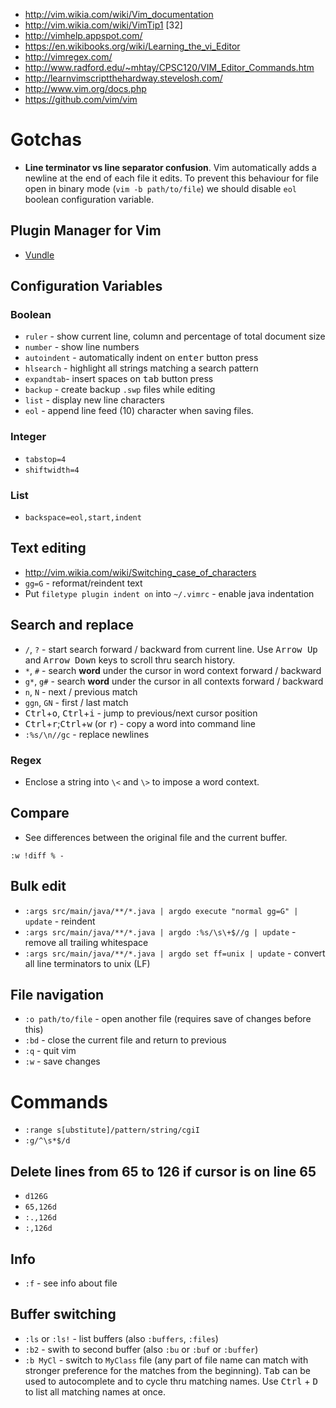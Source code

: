 - http://vim.wikia.com/wiki/Vim_documentation
- http://vim.wikia.com/wiki/VimTip1
[32]
- http://vimhelp.appspot.com/
- https://en.wikibooks.org/wiki/Learning_the_vi_Editor
- http://vimregex.com/
- http://www.radford.edu/~mhtay/CPSC120/VIM_Editor_Commands.htm
- http://learnvimscriptthehardway.stevelosh.com/
- http://www.vim.org/docs.php
- https://github.com/vim/vim

# Gotchas
- **Line terminator vs line separator confusion**. Vim automatically adds a newline at the end of each file it edits. To prevent this behaviour for file open in binary mode (`vim -b path/to/file`) we should disable `eol` boolean configuration variable.

## Plugin Manager for Vim
- [Vundle](https://github.com/VundleVim/Vundle.vim)

## Configuration Variables
### Boolean
- `ruler` - show current line, column and percentage of total document size
- `number` - show line numbers
- `autoindent` - automatically indent on <kbd>enter</kbd> button press
- `hlsearch` - highlight all strings matching a search pattern
- `expandtab`- insert spaces on <kbd>tab</kbd> button press
- `backup` - create backup `.swp` files while editing
- `list` - display new line characters
- `eol` - append line feed (10) character when saving files.

### Integer
- `tabstop=4`
- `shiftwidth=4`

### List
- `backspace=eol,start,indent`

## Text editing
- http://vim.wikia.com/wiki/Switching_case_of_characters
- `gg=G` - reformat/reindent text
- Put `filetype plugin indent on` into `~/.vimrc` - enable java indentation

## Search and replace
- `/`, `?` - start search forward / backward from current line. Use <kbd>Arrow Up</kbd> and <kbd>Arrow Down</kbd> keys to scroll thru search history.
- `*`, `#` - search **word** under the cursor in word context forward / backward
- `g*`, `g#` - search **word** under the cursor in all contexts forward / backward
- `n`, `N` - next / previous match
- `ggn`, `GN` - first / last match
- <kbd>Ctrl</kbd>+<kbd>o</kbd>, <kbd>Ctrl</kbd>+<kbd>i</kbd> - jump to previous/next cursor position
- <kbd>Ctrl</kbd>+<kbd>r</kbd>;<kbd>Ctrl</kbd>+<kbd>w</kbd> (or <kbd>r</kbd>) - copy a word into command line
- `:%s/\n//gc` - replace newlines

### Regex
- Enclose a string into `\<` and `\>` to impose a word context.

## Compare
- See differences between the original file and the current buffer.
```
:w !diff % -
```

## Bulk edit
- `:args src/main/java/**/*.java | argdo execute "normal gg=G" | update` - reindent
- `:args src/main/java/**/*.java | argdo :%s/\s\+$//g | update` - remove all trailing whitespace
- `:args src/main/java/**/*.java | argdo set ff=unix | update` - convert all line terminators to unix (LF)

## File navigation
- `:o path/to/file` - open another file (requires save of changes before this)
- `:bd` - close the current file and return to previous
- `:q` - quit vim
- `:w` - save changes

# Commands
- `:range s[ubstitute]/pattern/string/cgiI`
- `:g/^\s*$/d`


## Delete lines from 65 to 126 if cursor is on line 65
- `d126G`
- `65,126d`
- `:.,126d`
- `:,126d`

## Info
- `:f` - see info about file

## Buffer switching
- `:ls` or `:ls!` - list buffers (also `:buffers`, `:files`)
- `:b2` - swith to second buffer (also `:bu` or `:buf` or `:buffer`)
- `:b MyCl` - switch to `MyClass` file (any part of file name can match with stronger preference for the matches from the beginning). <kbd>Tab</kbd> can be used to autocomplete and to cycle thru matching names. Use <kbd>Ctrl</kbd> + <kbd>D</kbd> to list all matching names at once.
